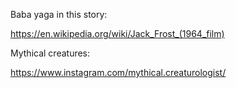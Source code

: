 Baba yaga in this story:

https://en.wikipedia.org/wiki/Jack_Frost_(1964_film)

Mythical creatures:

https://www.instagram.com/mythical.creaturologist/